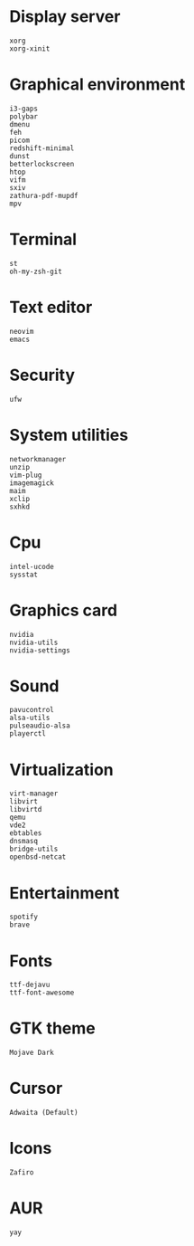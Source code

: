 # Display server
    xorg
    xorg-xinit

# Graphical environment
    i3-gaps
    polybar
    dmenu
    feh
    picom
    redshift-minimal
    dunst
    betterlockscreen
    htop
    vifm
    sxiv
    zathura-pdf-mupdf
    mpv

# Terminal
    st
    oh-my-zsh-git

# Text editor
    neovim
    emacs

# Security
    ufw

# System utilities
    networkmanager
    unzip
    vim-plug
    imagemagick
    maim
    xclip
    sxhkd

# Cpu
    intel-ucode
    sysstat

# Graphics card
    nvidia
    nvidia-utils
    nvidia-settings

# Sound
    pavucontrol
    alsa-utils
    pulseaudio-alsa
    playerctl

# Virtualization
    virt-manager
    libvirt
    libvirtd
    qemu
    vde2
    ebtables
    dnsmasq
    bridge-utils
    openbsd-netcat

# Entertainment
    spotify
    brave

# Fonts
    ttf-dejavu
    ttf-font-awesome

# GTK theme
    Mojave Dark

# Cursor
    Adwaita (Default)

# Icons
    Zafiro

# AUR
    yay

